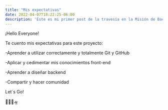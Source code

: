 ```yaml
---
title: "Mis expectativas"
date: 2022-04-07T18:22:25-06:00
description: 'Este es mi primer post de la travesía en la Misión de Backend con Node JS de Launch X.'
---
```


¡Hello Everyone!


Te cuento mis expectativas para este proyecto: 


-Aprender a utilizar correctamente y totalmente Git y GitHub 

-Aplicar y cedimentar mis conocimientos front-end

-Aprender a diseñar backend

-Compartir y hacer comunidad


Let´s Go! 

🐱‍🏍🚀🛸
